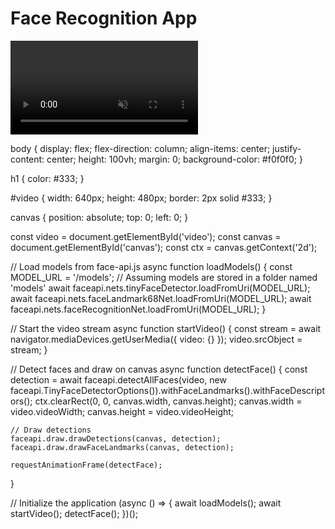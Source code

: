 <!DOCTYPE html>
<html lang="en">
<head>
    <meta charset="UTF-8">
    <meta name="viewport" content="width=device-width, initial-scale=1.0">
    <title>Face Recognition App</title>
    <link rel="stylesheet" href="styles.css">
    <script defer src="https://cdn.jsdelivr.net/npm/face-api.js"></script>
    <script defer src="app.js"></script>
</head>
<body>
    <h1>Face Recognition App</h1>
    <video id="video" autoplay muted></video>
    <canvas id="canvas" style="position: absolute;"></canvas>
</body>
</html>

body {
    display: flex;
    flex-direction: column;
    align-items: center;
    justify-content: center;
    height: 100vh;
    margin: 0;
    background-color: #f0f0f0;
}

h1 {
    color: #333;
}

#video {
    width: 640px;
    height: 480px;
    border: 2px solid #333;
}

canvas {
    position: absolute;
    top: 0;
    left: 0;
}

const video = document.getElementById('video');
const canvas = document.getElementById('canvas');
const ctx = canvas.getContext('2d');

// Load models from face-api.js
async function loadModels() {
    const MODEL_URL = '/models'; // Assuming models are stored in a folder named 'models'
    await faceapi.nets.tinyFaceDetector.loadFromUri(MODEL_URL);
    await faceapi.nets.faceLandmark68Net.loadFromUri(MODEL_URL);
    await faceapi.nets.faceRecognitionNet.loadFromUri(MODEL_URL);
}

// Start the video stream
async function startVideo() {
    const stream = await navigator.mediaDevices.getUserMedia({ video: {} });
    video.srcObject = stream;
}

// Detect faces and draw on canvas
async function detectFace() {
    const detection = await faceapi.detectAllFaces(video, new faceapi.TinyFaceDetectorOptions()).withFaceLandmarks().withFaceDescriptors();
    ctx.clearRect(0, 0, canvas.width, canvas.height);
    canvas.width = video.videoWidth;
    canvas.height = video.videoHeight;
    
    // Draw detections
    faceapi.draw.drawDetections(canvas, detection);
    faceapi.draw.drawFaceLandmarks(canvas, detection);
    
    requestAnimationFrame(detectFace);
}

// Initialize the application
(async () => {
    await loadModels();
    await startVideo();
    detectFace();
})();
